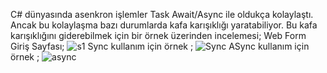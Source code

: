 C# dünyasında asenkron işlemler Task Await/Async ile oldukça kolaylaştı. Ancak bu kolaylaşma bazı durumlarda kafa karışıklığı yaratabiliyor. Bu kafa karışıklığını giderebilmek için bir örnek üzerinden incelemesi;
Web Form Giriş Sayfası;
![s1](https://github.com/enmertkaya/CookingApp/assets/151652097/34e511d5-8e56-4fe3-8dc0-db9638a92aa0)
Sync kullanım için örnek ;
![Sync](https://github.com/enmertkaya/CookingApp/assets/151652097/a3c4bdd6-cbff-49e3-84d4-ee5c255eb890)
ASync kullanım için örnek ;
![async](https://github.com/enmertkaya/CookingApp/assets/151652097/3faf27b3-f1b5-4e56-8d64-b3d9aea00484)

